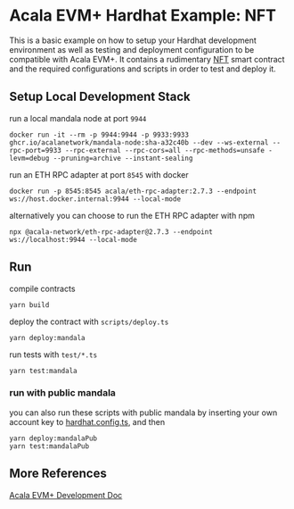 # Acala EVM+ Hardhat Example: NFT
This is a basic example on how to setup your Hardhat development environment as well as testing and
deployment configuration to be compatible with Acala EVM+. It contains a rudimentary
[NFT](./contracts/NFT.sol) smart contract and the required configurations and scripts
in order to test and deploy it.

## Setup Local Development Stack
run a local mandala node at port `9944`
```
docker run -it --rm -p 9944:9944 -p 9933:9933 ghcr.io/acalanetwork/mandala-node:sha-a32c40b --dev --ws-external --rpc-port=9933 --rpc-external --rpc-cors=all --rpc-methods=unsafe -levm=debug --pruning=archive --instant-sealing
```

run an ETH RPC adapter at port `8545` with docker
```
docker run -p 8545:8545 acala/eth-rpc-adapter:2.7.3 --endpoint ws://host.docker.internal:9944 --local-mode
```

alternatively you can choose to run the ETH RPC adapter with npm
```
npx @acala-network/eth-rpc-adapter@2.7.3 --endpoint ws://localhost:9944 --local-mode
```


## Run
compile contracts
```
yarn build
```

deploy the contract with `scripts/deploy.ts`
```
yarn deploy:mandala
```

run tests with `test/*.ts`
```
yarn test:mandala
```

### run with public mandala
you can also run these scripts with public mandala by inserting your own account key to [hardhat.config.ts](./hardhat.config.ts), and then
```
yarn deploy:mandalaPub
yarn test:mandalaPub
```

## More References
[Acala EVM+ Development Doc](https://evmdocs.acala.network/)